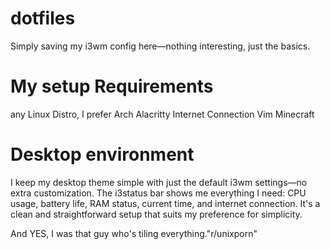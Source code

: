 # dotfiles
Simply saving my i3wm config here—nothing interesting, just the basics.

# My setup Requirements
any Linux Distro, I prefer Arch
Alacritty
Internet Connection
Vim
Minecraft

# Desktop environment
I keep my desktop theme simple with just the default i3wm settings—no extra customization. 
The i3status bar shows me everything I need: CPU usage, battery life, RAM status, current time, and internet connection. 
It's a clean and straightforward setup that suits my preference for simplicity.

And YES, I was that guy who's tiling everything."r/unixporn"
